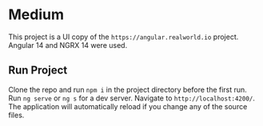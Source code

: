 # Medium

This project is a UI copy of the `https://angular.realworld.io` project. Angular 14 and NGRX 14 were used.

## Run Project

Clone the repo and run `npm i` in the project directory before the first run.
Run `ng serve` or `ng s` for a dev server. Navigate to `http://localhost:4200/`. The application will automatically reload if you change any of the source files.
